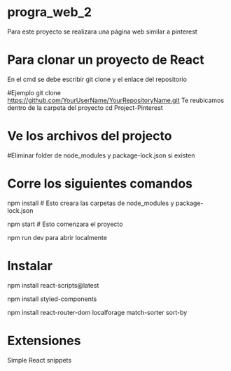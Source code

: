 # progra_web_2
Para este proyecto se realizara una página web similar a pinterest

# Para clonar un proyecto de React 
En el cmd se debe escribir git clone y el enlace del repositorio

#Ejemplo
git clone https://github.com/YourUserName/YourRepositoryName.git
Te reubicamos dentro de la carpeta del proyecto 
cd Project-Pinterest

# Ve los archivos del projecto
#Eliminar folder de node_modules y package-lock.json si existen

# Corre los siguientes comandos
npm install # Esto creara las carpetas de node_modules y package-lock.json

npm start # Esto comenzara el proyecto

npm run dev para abrir localmente

# Instalar
npm install react-scripts@latest

npm install styled-components

npm install react-router-dom localforage match-sorter sort-by


# Extensiones
Simple React snippets
